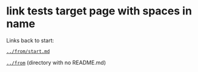 # link tests target page with spaces in name

Links back to start:

[`../from/start.md`](../from/start.md)

[`../from`](../from) (directory with no README.md)
